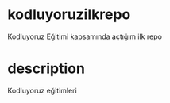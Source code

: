 # kodluyoruzilkrepo
Kodluyoruz Eğitimi kapsamında açtığım ilk repo

# description

Kodluyoruz eğitimleri